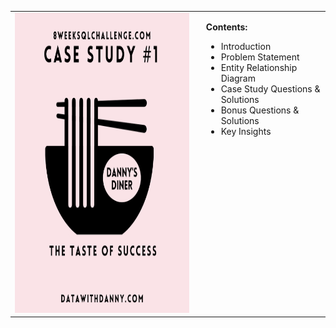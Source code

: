 <table style="border-collapse: collapse; width: 100%;">
  <tr>
    <td style="vertical-align: top; padding-right: 20px;">
      <img src="project_images/project_logo.png" alt="Project Logo" width="500" height="480">
    </td>
    <td style="vertical-align: top;">
      <p><strong>Contents:</strong></p>
      <ul>
        <li>Introduction</li>
        <li>Problem Statement</li>
        <li>Entity Relationship Diagram</li>
        <li>Case Study Questions & Solutions</li>
        <li>Bonus Questions & Solutions</li>
        <li>Key Insights</li>
      </ul>
    </td>
  </tr>
</table>

